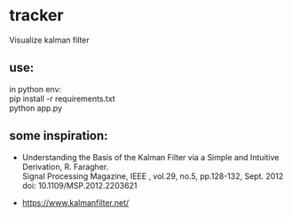 # tracker
Visualize kalman filter

## use:
in python env:  
pip install -r requirements.txt  
python app.py  

## some inspiration:
- Understanding the Basis of the Kalman Filter via a Simple and Intuitive Derivation, R. Faragher.  
Signal Processing Magazine, IEEE , vol.29, no.5, pp.128-132, Sept. 2012 doi: 10.1109/MSP.2012.2203621

- https://www.kalmanfilter.net/
